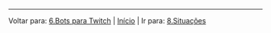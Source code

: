 
----
Voltar para: [6.Bots para Twitch](/contents/6.Bots.md) | [Início](/README.md) | Ir para: [8.Situações](/contents/8.Situacoes.md)